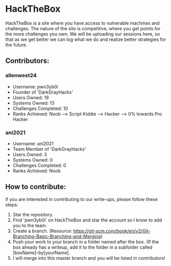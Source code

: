 # HackTheBox

HackTheBox is a site where you have access to vulnerable machines and challenges. The nature of the site is competitive, where 
you get points for the more challenges you own. We will be uploading our sessions here, so that as we get better we can log what we do
and realize better strategies for the future.

## Contributors:

### allenwest24
- Username: pwn3yb0i
- Founder of 'DarkGrayHacks'
- Users Owned: 19
- Systems Owned: 13
- Challenges Completed: 10
- Ranks Achieved: Noob --> Script Kiddie --> Hacker --> 0% towards Pro Hacker 

### ani2021
- Username: ani2021
- Team Member of 'DarkGrayHacks'
- Users Owned: 3
- Systems Owned: 0
- Challenges Completed: 0
- Ranks Achieved: Noob 

## How to contribute:

If you are interested in contributing to our write-ups, please follow these steps:
  1. Star the repository.
  2. Find 'pwn3yb0i' on HackTheBox and star the account so I know to add you to the team.
  3. Create a branch. (Resource: https://git-scm.com/book/en/v2/Git-Branching-Basic-Branching-and-Merging)
  4. Push your work to your branch in a folder named after the box. (If the box already has a writeup, add it to the folder in a subfolder called [boxName]-by[yourName].
  5. I will merge into this master branch and you will be listed in contributors!
